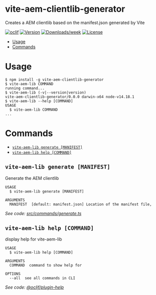 vite-aem-clientlib-generator
============================

Creates a AEM clientlib based on the manifest.json generated by Vite

[![oclif](https://img.shields.io/badge/cli-oclif-brightgreen.svg)](https://oclif.io)
[![Version](https://img.shields.io/npm/v/vite-aem-clientlib-generator.svg)](https://npmjs.org/package/vite-aem-clientlib-generator)
[![Downloads/week](https://img.shields.io/npm/dw/vite-aem-clientlib-generator.svg)](https://npmjs.org/package/vite-aem-clientlib-generator)
[![License](https://img.shields.io/npm/l/vite-aem-clientlib-generator.svg)](https://github.com/Jdruwe/vite-aem-clientlib-generator/blob/master/package.json)

<!-- toc -->
* [Usage](#usage)
* [Commands](#commands)
<!-- tocstop -->
# Usage
<!-- usage -->
```sh-session
$ npm install -g vite-aem-clientlib-generator
$ vite-aem-lib COMMAND
running command...
$ vite-aem-lib (-v|--version|version)
vite-aem-clientlib-generator/0.0.0 darwin-x64 node-v14.18.1
$ vite-aem-lib --help [COMMAND]
USAGE
  $ vite-aem-lib COMMAND
...
```
<!-- usagestop -->
# Commands
<!-- commands -->
* [`vite-aem-lib generate [MANIFEST]`](#vite-aem-lib-generate-manifest)
* [`vite-aem-lib help [COMMAND]`](#vite-aem-lib-help-command)

## `vite-aem-lib generate [MANIFEST]`

Generate the AEM clientlib

```
USAGE
  $ vite-aem-lib generate [MANIFEST]

ARGUMENTS
  MANIFEST  [default: manifest.json] Location of the manifest file,
```

_See code: [src/commands/generate.ts](https://github.com/Jdruwe/vite-aem-clientlib-generator/blob/v0.0.0/src/commands/generate.ts)_

## `vite-aem-lib help [COMMAND]`

display help for vite-aem-lib

```
USAGE
  $ vite-aem-lib help [COMMAND]

ARGUMENTS
  COMMAND  command to show help for

OPTIONS
  --all  see all commands in CLI
```

_See code: [@oclif/plugin-help](https://github.com/oclif/plugin-help/blob/v3.2.3/src/commands/help.ts)_
<!-- commandsstop -->
